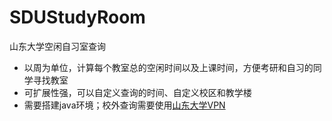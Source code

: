 # SDUStudyRoom

山东大学空闲自习室查询

- 以周为单位，计算每个教室总的空闲时间以及上课时间，方便考研和自习的同学寻找教室
- 可扩展性强，可以自定义查询的时间、自定义校区和教学楼
- 需要搭建java环境；校外查询需要使用[山东大学VPN](https://vpn.sdu.edu.cn/)
